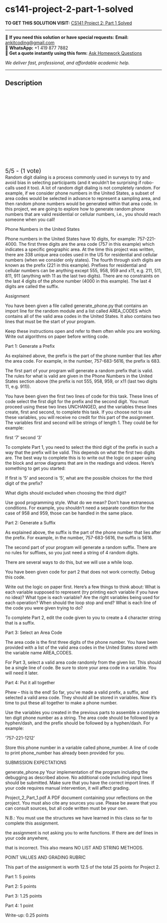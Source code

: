 # cs141-project-2-part-1-solved
**TO GET THIS SOLUTION VISIT:** [CS141 Project 2: Part 1 Solved](https://www.ankitcodinghub.com/product/cs141-csci-140-programming-for-data-science-project-2-part-1-solved/)


---

📩 **If you need this solution or have special requests:** **Email:** ankitcoding@gmail.com  
📱 **WhatsApp:** +1 419 877 7882  
📄 **Get a quote instantly using this form:** [Ask Homework Questions](https://www.ankitcodinghub.com/services/ask-homework-questions/)

*We deliver fast, professional, and affordable academic help.*

---

<h2>Description</h2>



<div class="kk-star-ratings kksr-auto kksr-align-center kksr-valign-top" data-payload="{&quot;align&quot;:&quot;center&quot;,&quot;id&quot;:&quot;121386&quot;,&quot;slug&quot;:&quot;default&quot;,&quot;valign&quot;:&quot;top&quot;,&quot;ignore&quot;:&quot;&quot;,&quot;reference&quot;:&quot;auto&quot;,&quot;class&quot;:&quot;&quot;,&quot;count&quot;:&quot;1&quot;,&quot;legendonly&quot;:&quot;&quot;,&quot;readonly&quot;:&quot;&quot;,&quot;score&quot;:&quot;5&quot;,&quot;starsonly&quot;:&quot;&quot;,&quot;best&quot;:&quot;5&quot;,&quot;gap&quot;:&quot;4&quot;,&quot;greet&quot;:&quot;Rate this product&quot;,&quot;legend&quot;:&quot;5\/5 - (1 vote)&quot;,&quot;size&quot;:&quot;24&quot;,&quot;title&quot;:&quot;CS141 Project 2: Part 1 Solved&quot;,&quot;width&quot;:&quot;138&quot;,&quot;_legend&quot;:&quot;{score}\/{best} - ({count} {votes})&quot;,&quot;font_factor&quot;:&quot;1.25&quot;}">

<div class="kksr-stars">

<div class="kksr-stars-inactive">
            <div class="kksr-star" data-star="1" style="padding-right: 4px">


<div class="kksr-icon" style="width: 24px; height: 24px;"></div>
        </div>
            <div class="kksr-star" data-star="2" style="padding-right: 4px">


<div class="kksr-icon" style="width: 24px; height: 24px;"></div>
        </div>
            <div class="kksr-star" data-star="3" style="padding-right: 4px">


<div class="kksr-icon" style="width: 24px; height: 24px;"></div>
        </div>
            <div class="kksr-star" data-star="4" style="padding-right: 4px">


<div class="kksr-icon" style="width: 24px; height: 24px;"></div>
        </div>
            <div class="kksr-star" data-star="5" style="padding-right: 4px">


<div class="kksr-icon" style="width: 24px; height: 24px;"></div>
        </div>
    </div>

<div class="kksr-stars-active" style="width: 138px;">
            <div class="kksr-star" style="padding-right: 4px">


<div class="kksr-icon" style="width: 24px; height: 24px;"></div>
        </div>
            <div class="kksr-star" style="padding-right: 4px">


<div class="kksr-icon" style="width: 24px; height: 24px;"></div>
        </div>
            <div class="kksr-star" style="padding-right: 4px">


<div class="kksr-icon" style="width: 24px; height: 24px;"></div>
        </div>
            <div class="kksr-star" style="padding-right: 4px">


<div class="kksr-icon" style="width: 24px; height: 24px;"></div>
        </div>
            <div class="kksr-star" style="padding-right: 4px">


<div class="kksr-icon" style="width: 24px; height: 24px;"></div>
        </div>
    </div>
</div>


<div class="kksr-legend" style="font-size: 19.2px;">
            5/5 - (1 vote)    </div>
    </div>
Random digit dialing is a process commonly used in surveys to try and avoid bias in selecting participants (and it wouldn’t be surprising if robo-calls used it too). A lot of random digit dialing is not completely random. For example, if we consider phone numbers in the United States, a subset of area codes would be selected in advance to represent a sampling area, and then random phone numbers would be generated within that area code. In this project, we are going to explore how to generate random phone numbers that are valid residential or cellular numbers, i.e., you should reach someone when you call!

Phone Numbers in the United States

Phone numbers in the United States have 10 digits, for example: 757-221-4000. The first three digits are the area code (757 in this example) which indicates a specific geographic area. At the time this project was written, there are 338 unique area codes used in the US for residential and cellular numbers (when we consider only states). The fourth through sixth digits are known as the prefix (221 in this example). Prefixes for residential and cellular numbers can be anything except 555, 958, 959 and x11, e.g. 211, 511, 811, 911 (anything with 11 as the last two digits). There are no constraints on the last 4 digits of the phone number (4000 in this example). The last 4 digits are called the suffix.

Assignment

You have been given a file called generate_phone.py that contains an import line for the random module and a list called AREA_CODES which contains all of the valid area codes in the United States. It also contains two lines that must be the start of your program.

Keep these instructions open and refer to them often while you are working. Write out algorithms on paper before writing code.

Part 1: Generate a Prefix

As explained above, the prefix is the part of the phone number that lies after the area code. For example, in the number, 757-683-5616, the prefix is 683.

The first part of your program will generate a random prefix that is valid. The rules for what is valid are given in the Phone Numbers in the United States section above (the prefix is not 555, 958, 959, or x11 (last two digits 11, e.g. 911)).

You have been given the first two lines of code for this task. These lines of code select the first digit for the prefix and the second digit. You must proceed using these two lines UNCHANGED, and the variables these lines create, first and second, to complete this task. If you choose not to use these variables, you will receive no credit for this part of the assignment. The variables first and second will be strings of length 1. They could be for example:

first ‘7’ second ‘3’

To complete Part 1, you need to select the third digit of the prefix in such a way that the prefix will be valid. This depends on what the first two digits are. The best way to complete this is to write out the logic on paper using the block and arrow diagrams that are in the readings and videos. Here’s something to get you started:

If first is ‘5’ and second is ‘5’, what are the possible choices for the third digit of the prefix?

What digits should excluded when choosing the third digit?

Use good programming style. What do we mean? Don’t have extraneous conditions. For example, you shouldn’t need a separate condition for the case of 958 and 959, those can be handled in the same place.

Part 2: Generate a Suffix

As explained above, the suffix is the part of the phone number that lies after the prefix. For example, in the number, 757-683-5616, the suffix is 5616.

The second part of your program will generate a random suffix. There are no rules for suffixes, so you just need a string of 4 random digits.

There are several ways to do this, but we will use a while loop.

You have been given code for part 2 that does not work correctly. Debug this code.

Write out the logic on paper first. Here’s a few things to think about: What is each variable supposed to represent (try printing each variable if you have no idea)? What type is each variable? Are the right variables being used for each operation? When should the loop stop and end? What is each line of the code you were given trying to do?

To complete Part 2, edit the code given to you to create a 4 character string that is a suffix.

Part 3: Select an Area Code

The area code is the first three digits of the phone number. You have been provided with a list of the valid area codes in the United States stored with the variable name AREA_CODES.

For Part 3, select a valid area code randomly from the given list. This should be a single line of code. Be sure to store your area code in a variable. You will need it later.

Part 4: Put it all together

Phew – this is the end! So far, you’ve made a valid prefix, a suffix, and selected a valid area code. They should all be stored in variables. Now it’s time to put these all together to make a phone number.

Use the variables you created in the previous parts to assemble a complete ten digit phone number as a string. The area code should be followed by a hyphen/dash, and the prefix should be followed by a hyphen/dash. For example:

‘757-221-1212’

Store this phone number in a variable called phone_number. A line of code to print phone_number has already been provided for you.

SUBMISSION EXPECTATIONS

generate_phone.py Your implementation of the program including the debugging as described above. No additional code including input lines should be submitted. Make sure that you have the correct import lines. If your code requires manual intervention, it will affect grading.

Project_2_Part_1.pdf A PDF document containing your reflections on the project. You must also cite any sources you use. Please be aware that you can consult sources, but all code written must be your own.

N.B.: You must use the structures we have learned in this class so far to complete this assignment.

the assignment is not asking you to write functions. If there are def lines in your code anywhere,

that is incorrect. This also means NO LIST AND STRING METHODS.

POINT VALUES AND GRADING RUBRIC

This part of the assignment is worth 12.5 of the total 25 points for Project 2.

Part 1: 5 points

Part 2: 5 points

Part 3: 1.25 points

Part 4: 1 point

Write-up: 0.25 points
